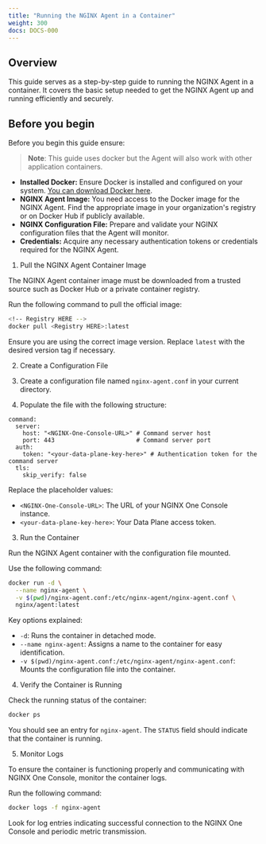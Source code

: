 ```yaml
---
title: "Running the NGINX Agent in a Container"
weight: 300
docs: DOCS-000
---
```


## Overview

This guide serves as a step-by-step guide to running the NGINX Agent in a container. It covers the basic setup needed to get the NGINX Agent up and running efficiently and securely.

## Before you begin

Before you begin this guide ensure:

> **Note**: This guide uses docker but the Agent will also work with other application containers.

- **Installed Docker:** Ensure Docker is installed and configured on your system. [You can download Docker here](https://www.docker.com/products/docker-desktop/).
- **NGINX Agent Image:** You need access to the Docker image for the NGINX Agent. Find the appropriate image in your organization's registry or on Docker Hub if publicly available.
- **NGINX Configuration File:** Prepare and validate your NGINX configuration files that the Agent will monitor.
- **Credentials:** Acquire any necessary authentication tokens or credentials required for the NGINX Agent.

1. Pull the NGINX Agent Container Image

The NGINX Agent container image must be downloaded from a trusted source such as Docker Hub or a private container registry.

Run the following command to pull the official image:

```bash
<!-- Registry HERE -->
docker pull <Registry HERE>:latest
```

Ensure you are using the correct image version. Replace `latest` with the desired version tag if necessary.


2. Create a Configuration File

1. Create a configuration file named `nginx-agent.conf` in your current directory.
2. Populate the file with the following structure:

```vim
command:
  server:
    host: "<NGINX-One-Console-URL>" # Command server host
    port: 443                       # Command server port
  auth:
    token: "<your-data-plane-key-here>" # Authentication token for the command server
  tls:
    skip_verify: false
```

Replace the placeholder values:

- `<NGINX-One-Console-URL>`: The URL of your NGINX One Console instance.
- `<your-data-plane-key-here>`: Your Data Plane access token.


3. Run the Container

Run the NGINX Agent container with the configuration file mounted.

Use the following command:

```bash
docker run -d \
  --name nginx-agent \
  -v $(pwd)/nginx-agent.conf:/etc/nginx-agent/nginx-agent.conf \
  nginx/agent:latest
```

Key options explained:

- `-d`: Runs the container in detached mode.
- `--name nginx-agent`: Assigns a name to the container for easy identification.
- `-v $(pwd)/nginx-agent.conf:/etc/nginx-agent/nginx-agent.conf`: Mounts the configuration file into the container.


4. Verify the Container is Running

Check the running status of the container:

```bash
docker ps
```

You should see an entry for `nginx-agent`. The `STATUS` field should indicate that the container is running.

5. Monitor Logs

To ensure the container is functioning properly and communicating with NGINX One Console, monitor the container logs.

Run the following command:

```bash
docker logs -f nginx-agent
```

Look for log entries indicating successful connection to the NGINX One Console and periodic metric transmission.
